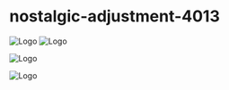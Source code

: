 # nostalgic-adjustment-4013

![Logo](https://i.postimg.cc/W37ZHB48/Screenshot-1562.png)
![Logo](https://i.postimg.cc/mD4XMWqy/Screenshot-1563.png)

![Logo](https://i.postimg.cc/XY02GyPy/Screenshot-1564.png )

![Logo](https://i.postimg.cc/s2bGx5nk/Screenshot-1565.png)
